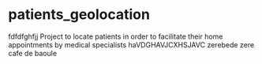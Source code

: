 # patients_geolocation
fdfdfghfjj
Project to locate patients in order to facilitate their home appointments by medical specialists
haVDGHAVJCXHSJAVC
zerebede zere
cafe de baoule
